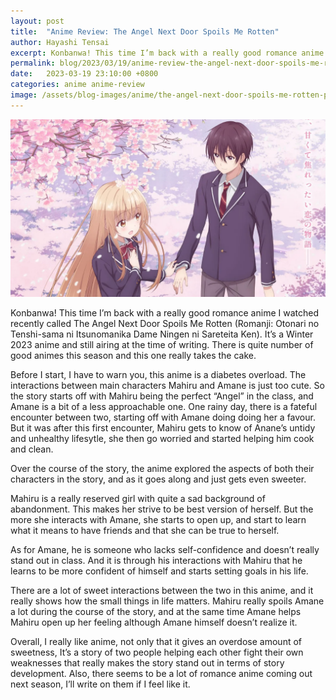 ```yaml
---
layout: post
title:  "Anime Review: The Angel Next Door Spoils Me Rotten"
author: Hayashi Tensai
excerpt: Konbanwa! This time I’m back with a really good romance anime I watched recently, it’s a Winter 2023 anime and still airing at the time of writing. There is quite number of good animes this season and this one really takes the cake.
permalink: blog/2023/03/19/anime-review-the-angel-next-door-spoils-me-rotten
date:   2023-03-19 23:10:00 +0800
categories: anime anime-review
image: /assets/blog-images/anime/the-angel-next-door-spoils-me-rotten-poster.webp
---
```


![The-Angel-Next-Door-Spoils-Me-Rotten-Poster](/assets/blog-images/anime/the-angel-next-door-spoils-me-rotten-poster.webp)  

Konbanwa! This time I’m back with a really good romance anime I watched recently called The Angel Next Door Spoils Me Rotten (Romanji: Otonari no Tenshi-sama ni Itsunomanika Dame Ningen ni Sareteita Ken). It’s a Winter 2023 anime and still airing at the time of writing. There is quite number of good animes this season and this one really takes the cake.

Before I start, I have to warn you, this anime is a diabetes overload. The interactions between main characters Mahiru and Amane is just too cute. So the story starts off with Mahiru being the perfect “Angel” in the class, and Amane is a bit of a less approachable one. One rainy day, there is a fateful encounter between two, starting off with Amane doing doing her a favour. But it was after this first encounter, Mahiru gets to know of Anane’s untidy and unhealthy lifesytle, she then go worried and started helping him cook and clean.

Over the course of the story, the anime explored the aspects of both their characters in the story, and as it goes along and just gets even sweeter.

Mahiru is a really reserved girl with quite a sad background of abandonment. This makes her strive to be best version of herself. But the more she interacts with Amane, she starts to open up, and start to learn what it means to have friends and that she can be true to herself.

As for Amane, he is someone who lacks self-confidence and doesn’t really stand out in class. And it is through his interactions with Mahiru that he learns to be more confident of himself and starts setting goals in his life.

There are a lot of sweet interactions between the two in this anime, and it really shows how the small things in life matters. Mahiru really spoils Amane a lot during the course of the story, and at the same time Amane helps Mahiru open up her feeling although Amane himself doesn’t realize it.

Overall, I really like anime, not only that it gives an overdose amount of sweetness, It’s a story of two people helping each other fight their own weaknesses that really makes the story stand out in terms of story development. Also, there seems to be a lot of romance anime coming out next season, I’ll write on them if I feel like it. 